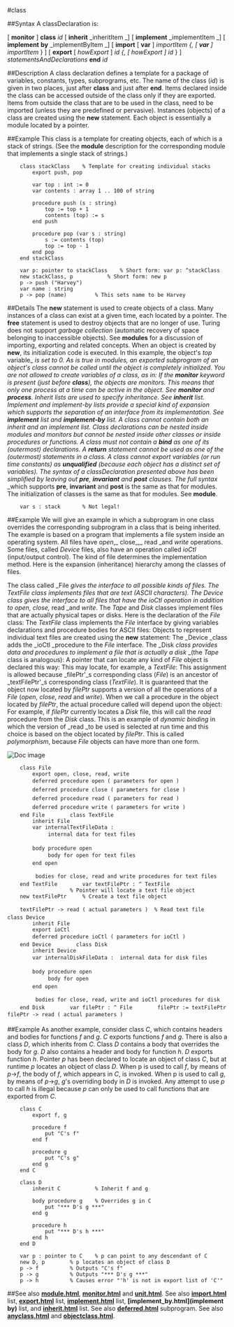 
#class

##Syntax
A classDeclaration is:

[ **monitor** ]
**class** _id_
[ **inherit** _inheritItem _]
[ **implement** _implementItem _]
[ **implement** **by** _implementByItem _]
[ **import** [ **var** ] _importItem _{,_ _[ **var** ]_ importItem_ } ]
[ **export** [ _howExport_ ] _id _{,_ _[ _howExport_ ]_ id_ } ]
_statementsAndDeclarations_
**end** _id_




##Description
A class declaration defines a template for a package of variables, constants, types, subprograms, etc. The name of the class (_id_) is given in two places, just after **class** and just after **end**. Items declared inside the class can be accessed outside of the class only if they are exported. Items from outside the class that are to be used in the class, need to be imported (unless they are predefined or pervasive). Instances (objects) of a class are created using the **new** statement. Each object is essentially a module located by a pointer.



##Example
This class is a template for creating objects, each of which is a stack of strings. (See the **module** description for the corresponding module that implements a single stack of strings.)


        class stackClass    % Template for creating individual stacks
            export push, pop
        
            var top : int := 0
            var contents : array 1 .. 100 of string
        
            procedure push (s : string)
                top := top + 1
                contents (top) := s
            end push
        
            procedure pop (var s : string)
                s := contents (top)
                top := top - 1
            end pop
        end stackClass
        
        var p: pointer to stackClass    % Short form: var p: ^stackClass
        new stackClass, p           % Short form: new p
        p -> push ("Harvey")
        var name : string
        p -> pop (name)         % This sets name to be Harvey
##Details
The **new** statement is used to create objects of a class. Many instances of a class can exist at a given time, each located by a pointer. The **free** statement is used to destroy objects that are no longer of use. Turing does not support _garbage collection_ (automatic recovery of space belonging to inaccessible objects).
See **modules** for a discussion of importing, exporting and related concepts. When an object is created by **new**, its initialization code is executed. In this example, the object's _top_ variable_ _is set to 0. As is true in modules, an exported subprogram of an object's class cannot be called until the object is completely initialized.
You are not allowed to create variables of a class, as in:
If the **monitor** keyword is present (just before **class**), the objects are monitors. This means that only one process at a time can be active in the object. See **monitor** and **process**.
Inherit lists are used to specify inheritance. See **inherit** list. Implement and implement-by lists provide a special kind of expansion which supports the separation of an interface from its implementation. See **implement** list and **implement-by** list. A class cannot contain both an inherit and an implement list.
Class declarations can be nested inside modules and monitors but cannot be nested inside other classes or inside procedures or functions. A class must not contain a **bind** as one of its (outermost) declarations. A **return** statement cannot be used as one of the (outermost) statements in a class.
A class cannot export variables (or run time constants) as **unqualified** (because each object has a distinct set of variables).
The syntax of a _classDeclaration_ presented above has been simplified by leaving out **pre**, **invariant** and **post** clauses. The full syntax_ _which supports **pre**, **invariant** and **post** is the same as that for modules. The initialization of classes is the same as that for modules. See **module**.


        var s : stack       % Not legal!
##Example
We will give an example in which a subprogram in one class overrides the corresponding subprogram in a class that is being inherited. The example is based on a program that implements a file system inside an operating system. All files have _open_,_ close_,_ read _and _write_ operations. Some files, called _Device_ files, also have an operation called _ioCtl_ (input/output control). The kind of file determines the implementation method. Here is the expansion (inheritance) hierarchy among the classes of files.

The class called _File _gives the interface to all possible kinds of files. The _TextFile _class implements files that are text (ASCII characters). The _Device_ class gives the interface to all files that have the _ioCtl_ operation in addition to _open_,_ close_,_ read _and _write_. The _Tape_ and _Disk_ classes implement files that are actually physical tapes or disks. Here is the declaration of the _File_ class:
The _TextFile_ class implements the _File_ interface by giving variables declarations and procedure bodies for ASCII files:
Objects to represent individual text files are created using the **new** statement:
The _Device _class adds the _ioCtl _procedure to the _File_ interface.
The _Disk _class provides data and procedures to implement a file that is actually a disk_ _(the _Tape_ class is analogous):
A pointer that can locate any kind of _File_ object is declared this way:
This may locate, for example, a _TextFile_:
This assignment is allowed because _filePtr'_s corresponding class (_File_) is an ancestor of _textFilePtr'_s corresponding class (_TextFile_). It is guaranteed that the object now located by _filePtr_ supports a version of all the operations of a _File_ (_open_, _close_, _read_ and _write_).
When we call a procedure in the object located by _filePtr_, the actual procedure called will depend upon the object:
For example, if _filePtr_ currently locates a _Disk_ file, this will call the _read_ procedure from the _Disk_ class. This is an example of _dynamic_ _binding_ in which  the version of _read _to be used is selected at run time and this choice is based on the object located by _filePtr_. This is called _polymorphism_, because _File_ objects can have more than one form.

![Doc image](class01.gif)

        class File
            export open, close, read, write
            deferred procedure open ( parameters for open )
            deferred procedure close ( parameters for close )
            deferred procedure read ( parameters for read )
            deferred procedure write ( parameters for write )
        end File        class TextFile
            inherit File
            var internalTextFileData :
                 internal data for text files 
        
            body procedure open
                 body for open for text files 
            end open
        
             bodies for close, read and write procedures for text files
        end TextFile        var textFilePtr : ^ TextFile
                        % Pointer will locate a text file object
        new textFilePtr     % Create a text file object
        
        textFilePtr -> read ( actual parameters )  % Read text file        class Device
            inherit File
            export ioCtl
            deferred procedure ioCtl ( parameters for ioCtl )
        end Device        class Disk
            inherit Device
            var internalDiskFileData :  internal data for disk files
        
            body procedure open
                 body for open 
            end open
        
             bodies for close, read, write and ioCtl procedures for disk 
        end Disk        var filePtr : ^ File        filePtr := textFilePtr        filePtr -> read ( actual parameters )
##Example
As another example, consider class _C_, which contains headers and bodies for functions _f_ and _g_. _C_ exports functions _f_ and _g_. There is also a class _D_, which inherits from _C_. Class _D_ contains a body that overrides the body for _g_. _D_ also contains a header and body for function _h_. _D_ exports function _h_.
Pointer _p_ has been declared to locate an object of class _C_, but at runtime _p_ locates an object of class _D_. When p is used to call _f_, by means of _p_->_f_, the body of _f_, which appears in _C_, is invoked. When p is used to call _g_, by means of _p_->_g_, _g_'s overriding body in _D_ is invoked. Any attempt to use _p_ to call _h_ is illegal because _p_ can only be used to call functions that are exported from _C_.


        class C
            export f, g
        
            procedure f
                put "C's f"
            end f
        
            procedure g
                put "C's g"
            end g
        end C
        
        class D
            inherit C           % Inherit f and g
        
            body procedure g    % Overrides g in C
                put "*** D's g ***"
            end g
        
            procedure h
                put "*** D's h ***"
            end h
        end D

        var p : pointer to C    % p can point to any descendant of C
        new D, p        % p locates an object of class D
        p -> f          % Outputs "C's f"
        p -> g          % Outputs "*** D's g ***"
        p -> h          % Causes error "'h' is not in export list of 'C'"
##See also
**[module.html](module)**, **[monitor.html](monitor)** and **[unit.html](unit)**. See also **[import.html](import)** list, **[export.html](export)** list, **[implement.html](implement)** list, **[implement_by.html](implement by)** list, and **[inherit.html](inherit)** list. See also **[deferred.html](deferred)** subprogram. See also **[anyclass.html](anyclass)** and **[objectclass.html](objectclass)**.


